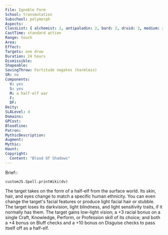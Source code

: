 ```yaml
---
File: Ignoble Form
School: transmutation
Subschool: polymorph
Aspects: 
ClassList: { alchemist: 2, antipaladin: 2, bard: 2, druid: 3, medium: 2, ranger: 2, sorcerer: 4, wizard: 4, witch: 4 }
CastTime: standard action
Range: touch
Area: 
Effect: 
Targets: one drow
Duration: 24 hours
Dismissible: 
Shapeable: 
SavingThrow: Fortitude negates (harmless)
SR: no
Components:
  V: yes
  S: yes
  M: a half-elf ear
  F: 
  DF: 
Deity: 
SLALevel: 4
Domains: 
GPCost: 
Bloodline: 
Patron: 
MythicDescription: 
Augment: 
Mythic: 
Haunt: 
Copyright:
  Content: "Blood Of Shadows"
---
```

Brief:: 

```dataviewjs
customJS.Spell.printWiki(dv)
```

The target takes on the form of a half-elf from the surface world. Its skin, hair, and eyes change to match a specific human ethnicity. You can even change the target's facial features or produce light facial hair or stubble. The target loses its darkvision, light blindness, and light sensitivity traits, if it normally has them. The target gains low-light vision; a +3 racial bonus on a single Craft, Knowledge, Perform, or Profession skill of its choice; and both a +4 bonus on Bluff checks and a +10 bonus on Disguise checks to pass itself off as a half-elf.
